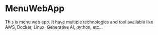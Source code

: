 # MenuWebApp
This is menu web app. It have multiple technologies and tool available like AWS, Docker, Linux, Generative AI, python, etc...
